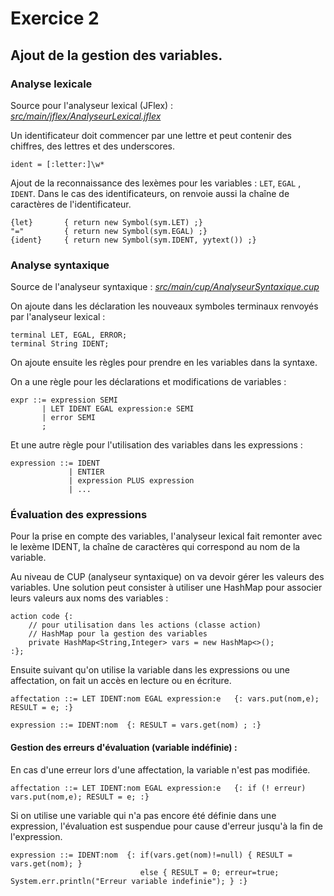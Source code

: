 # Exercice 2

## Ajout de la gestion des variables.

### Analyse lexicale
Source pour l'analyseur lexical (JFlex) : *[src/main/jflex/AnalyseurLexical.jflex](src/main/jflex/AnalyseurLexical.jflex)*

Un identificateur doit commencer par une lettre et peut contenir des chiffres, des lettres et des underscores.

```JFLEX
ident = [:letter:]\w*
```

Ajout de la reconnaissance des lexèmes pour les variables : `LET`, `EGAL` , `IDENT`.
Dans le cas des identificateurs, on renvoie aussi la chaîne de caractères de l'identificateur.

```JFLEX
{let}		{ return new Symbol(sym.LET) ;}
"="			{ return new Symbol(sym.EGAL) ;}
{ident}		{ return new Symbol(sym.IDENT, yytext()) ;}
```

### Analyse syntaxique
Source de l'analyseur syntaxique : *[src/main/cup/AnalyseurSyntaxique.cup](src/main/cup/AnalyseurSyntaxique.cup)*

On ajoute dans les déclaration les nouveaux symboles terminaux renvoyés par l'analyseur lexical :

```
terminal LET, EGAL, ERROR; 
terminal String IDENT;
```

On ajoute ensuite les règles pour prendre en les variables dans la syntaxe.

On a une règle pour les déclarations et modifications de variables :

```
expr ::= expression SEMI
       | LET IDENT EGAL expression:e SEMI
       | error SEMI
	   ;
```

Et une autre règle pour l'utilisation des variables dans les expressions :

```
expression ::= IDENT
             | ENTIER
             | expression PLUS expression
             | ...
```

### Évaluation des expressions
Pour la prise en compte des variables, l'analyseur lexical fait remonter avec le lexème IDENT, 
la chaîne de caractères qui correspond au nom de la variable.

Au niveau de CUP (analyseur syntaxique) on va devoir gérer les valeurs des variables. 
Une solution peut consister à utiliser une HashMap pour associer leurs valeurs aux noms des variables : 

```
action code {: 
    // pour utilisation dans les actions (classe action)
	// HashMap pour la gestion des variables
	private HashMap<String,Integer> vars = new HashMap<>();
:};
```

Ensuite suivant qu'on utilise la variable dans les expressions ou une affectation, 
on fait un accès en lecture ou en écriture.

```
affectation ::= LET IDENT:nom EGAL expression:e   {: vars.put(nom,e); RESULT = e; :}
```

```
expression ::= IDENT:nom  {: RESULT = vars.get(nom) ; :}
```

#### Gestion des erreurs d'évaluation (variable indéfinie) : 
En cas d'une erreur lors d'une affectation, la variable n'est pas modifiée.

```
affectation ::= LET IDENT:nom EGAL expression:e   {: if (! erreur) vars.put(nom,e); RESULT = e; :}
```

Si on utilise une variable qui n'a pas encore été définie dans une expression, 
l'évaluation est suspendue pour cause d'erreur jusqu'à la fin de l'expression. 

```
expression ::= IDENT:nom  {: if(vars.get(nom)!=null) { RESULT = vars.get(nom); } 
                             else { RESULT = 0; erreur=true; System.err.println("Erreur variable indefinie"); } :}
```

